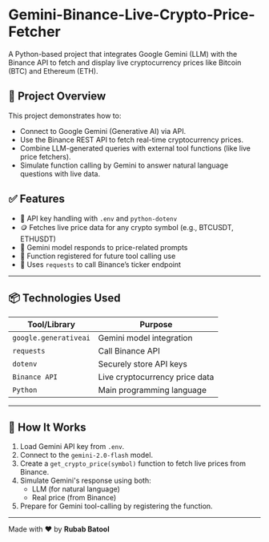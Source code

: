 # Gemini-Binance-Live-Crypto-Price-Fetcher

A Python-based project that integrates Google Gemini (LLM) with the Binance API to fetch and display live cryptocurrency prices like Bitcoin (BTC) and Ethereum (ETH).

## 📌 Project Overview

This project demonstrates how to:
- Connect to Google Gemini (Generative AI) via API.
- Use the Binance REST API to fetch real-time cryptocurrency prices.
- Combine LLM-generated queries with external tool functions (like live price fetchers).
- Simulate function calling by Gemini to answer natural language questions with live data.

## ✅ Features

- 🔐 API key handling with `.env` and `python-dotenv`
- 🪙 Fetches live price data for any crypto symbol (e.g., BTCUSDT, ETHUSDT)
- 💬 Gemini model responds to price-related prompts
- 🔧 Function registered for future tool calling use
- 📡 Uses `requests` to call Binance’s ticker endpoint

---

## 📦 Technologies Used

| Tool/Library      | Purpose                              |
|------------------|--------------------------------------|
| `google.generativeai` | Gemini model integration       |
| `requests`        | Call Binance API                    |
| `dotenv`          | Securely store API keys             |
| `Binance API`     | Live cryptocurrency price data      |
| `Python`          | Main programming language           |

---

## 🚀 How It Works

1. Load Gemini API key from `.env`.
2. Connect to the `gemini-2.0-flash` model.
3. Create a `get_crypto_price(symbol)` function to fetch live prices from Binance.
4. Simulate Gemini's response using both:
   - LLM (for natural language)
   - Real price (from Binance)
5. Prepare for Gemini tool-calling by registering the function.

---
Made with ❤ by **Rubab Batool**

